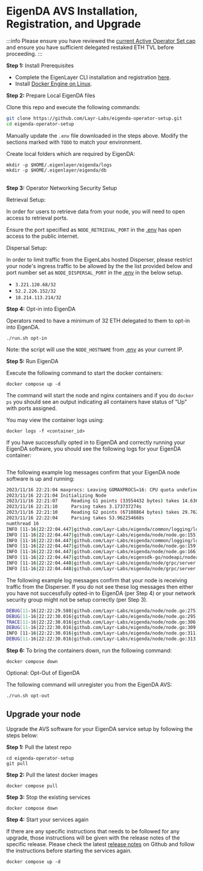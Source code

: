 # EigenDA AVS Installation, Registration, and Upgrade

:::info
Please ensure you have reviewed the [current Active Operator Set cap](https://docs.eigenlayer.xyz/operator-guides/avs-installation-and-registration/eigenda-operator-guide#eigenda-churn-approver) and ensure you have sufficient delegated restaked ETH TVL before proceeding.
:::

**Step 1:** Install Prerequisites

- Complete the EigenLayer CLI installation and registration [here](https://docs.eigenlayer.xyz/operator-guides/operator-installation).
- Install [Docker Engine on Linux](https://docs.docker.com/engine/install/ubuntu/).

**Step 2:** Prepare Local EigenDA files

Clone this repo and execute the following commands:

```bash
git clone https://github.com/Layr-Labs/eigenda-operator-setup.git
cd eigenda-operator-setup
```

Manually update the `.env` file downloaded in the steps above. Modify the sections marked with `TODO` to match your environment.

Create local folders which are required by EigenDA:

```
mkdir -p $HOME/.eigenlayer/eigenda/logs
mkdir -p $HOME/.eigenlayer/eigenda/db
```

\
**Step 3:** Operator Networking Security Setup

Retrieval Setup:

In order for users to retrieve data from your node, you will need to open access to retrieval ports.

Ensure the port specified as `NODE_RETRIEVAL_PORT` in the [.env](https://github.com/Layr-Labs/eigenda-operator-setup/blob/master/.env#L17) has open access to the public internet.

Dispersal Setup:

In order to limit traffic from the EigenLabs hosted Disperser, please restrict your node's ingress traffic to be allowed by the the list provided below and port number set as `NODE_DISPERSAL_PORT` in the [.env](https://github.com/Layr-Labs/eigenda-operator-setup/blob/master/.env#L14) in the below setup.

- `3.221.120.68/32`
- `52.2.226.152/32`
- `18.214.113.214/32`

**Step 4:** Opt-in into EigenDA

Operators need to have a minimum of 32 ETH delegated to them to opt-in into EigenDA.

```
./run.sh opt-in
```

Note: the script will use the `NODE_HOSTNAME` from [.env](https://github.com/Layr-Labs/eigenda-operator-setup/blob/d677db9636edd0c1f83f642aba0a9d12bb95763e/.env#L59) as your current IP.

**Step 5:** Run EigenDA

Execute the following command to start the docker containers:

```
docker compose up -d
```

The command will start the node and nginx containers and if you do `docker ps` you should see an output indicating all containers have status of “Up” with ports assigned.

You may view the container logs using:

```
docker logs -f <container_id>
```

If you have successfully opted in to EigenDA and correctly running your EigenDA software, you should see the following logs for your EigenDA container:

<figure><img src="https://lh7-us.googleusercontent.com/ChHGDKp5snAoYL8tDoK7Ass_5z8eimOnJm92ozW3HgoWNKstMUHl5Gpu9qc4Vki1szN_C5i4nMbhP08EbhFeS5-dQHb3F1Id4y1hRFbfn_UChMCFBFlK0M0INjfkqzphgfxswHBraDksxHzsvbxphQ0" alt=""/><figcaption></figcaption></figure>

The following example log messages confirm that your EigenDA node software is up and running:

```bash
2023/11/16 22:21:04 maxprocs: Leaving GOMAXPROCS=16: CPU quota undefined
2023/11/16 22:21:04 Initializing Node
2023/11/16 22:21:07     Reading G1 points (33554432 bytes) takes 14.636544ms
2023/11/16 22:21:10     Parsing takes 3.173737274s
2023/11/16 22:21:10     Reading G2 points (67108864 bytes) takes 29.762221ms
2023/11/16 22:22:04     Parsing takes 53.962254668s
numthread 16
INFO [11-16|22:22:04.447|github.com/Layr-Labs/eigenda/common/logging/logging.go:65] Starting metrics server at port :9092    caller=logging.go:65
INFO [11-16|22:22:04.447|github.com/Layr-Labs/eigenda/node/node.go:155]             Enabled metrics                          socket=:9092 caller=node.go:155
INFO [11-16|22:22:04.447|github.com/Layr-Labs/eigenda/common/logging/logging.go:65] Starting node api server at address localhost:9091 caller=logging.go:65
INFO [11-16|22:22:04.447|github.com/Layr-Labs/eigenda/node/node.go:159]             Enabled node api                         port=9091 caller=node.go:159
INFO [11-16|22:22:04.447|github.com/Layr-Labs/eigenda/node/node.go:166]             Registering node with socket             socket=3.144.180.69:32005;32004 caller=node.go:166
INFO [11-16|22:22:04.447|github.com/Layr-Labs/eigensdk-go/nodeapi/nodeapi.go:240]   node api server running                  addr=localhost:9091 caller=nodeapi.go:240
INFO [11-16|22:22:04.448|github.com/Layr-Labs/eigenda/node/grpc/server.go:119]      port                                     32004=address [::]:32004="GRPC Listening" caller=server.go:119
INFO [11-16|22:22:04.448|github.com/Layr-Labs/eigenda/node/grpc/server.go:95]       port                                     32005=address [::]:32005="GRPC Listening" caller=server.go:95

```

The following example log messages confirm that your node is receiving traffic from the Disperser. If you do not see these log messages then either you have not successfully opted-in to EigenDA (per Step 4) or your network security group might not be setup correctly (per Step 3).

```bash
DEBUG[11-16|22:22:29.588|github.com/Layr-Labs/eigenda/node/node.go:275]             Store batch took                         duration:=84.214213ms caller=node.go:275
DEBUG[11-16|22:22:30.016|github.com/Layr-Labs/eigenda/node/node.go:295]             Validate batch took                      duration:=511.828024ms caller=node.go:295
TRACE[11-16|22:22:30.016|github.com/Layr-Labs/eigenda/node/node.go:306]             Signed batch header hash                 pubkey=0x13899af0fedf3378e90f6f377fe70edb9da35b43df5d94a770726fb4c2579df1112ed18cfd4390acc718aae6a60610e3313737f5e2e3403723f84a1752e47d731812c7c36b95c3e206fb44460e8470cc5ef274cbaae5d837d7d032bfb10c34a90d33dad25a1a1f19f453b2b6f0cef854fd381d9b876bcaf4a9562459b23c212d caller=node.go:306
DEBUG[11-16|22:22:30.016|github.com/Layr-Labs/eigenda/node/node.go:309]             Sign batch took                          duration="372.962µs" caller=node.go:309
INFO [11-16|22:22:30.016|github.com/Layr-Labs/eigenda/node/node.go:311]             StoreChunks succeeded                    caller=node.go:311
DEBUG[11-16|22:22:30.016|github.com/Layr-Labs/eigenda/node/node.go:313]             Exiting process batch                    duration=512.422513ms caller=node.go:313
```

**Step 6:** To bring the containers down, run the following command:

```
docker compose down
```

Optional: Opt-Out of EigenDA

The following command will unregister you from the EigenDA AVS:

```
./run.sh opt-out
```

## Upgrade your node

Upgrade the AVS software for your EigenDA service setup by following the steps below:

**Step 1:** Pull the latest repo

```
cd eigenda-operator-setup
git pull
```

**Step 2:** Pull the latest docker images

```
docker compose pull
```

**Step 3:** Stop the existing services

```
docker compose down
```

**Step 4:** Start your services again

If there are any specific instructions that needs to be followed for any upgrade, those instructions will be given with the release notes of the specific release. Please check the latest [release notes](https://github.com/Layr-Labs/eigenda-operator-setup/releases) on Github and follow the instructions before starting the services again.

```
docker compose up -d
```
